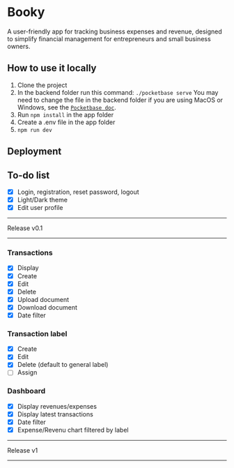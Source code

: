 # Booky
A user-friendly app for tracking business expenses and revenue, designed to simplify financial management for entrepreneurs and small business owners.

## How to use it locally
1. Clone the project 
2. In the backend folder run this command:
```./pocketbase serve``` You may need to change the file in the backend folder if you are using MacOS or Windows, see the [`Pocketbase doc`](https://pocketbase.io/docs/).
3. Run ```npm install``` in the app folder
4. Create a .env file in the app folder
5. ```npm run dev```

## Deployment

## To-do list
- [x] Login, registration, reset password, logout
- [x] Light/Dark theme
- [x] Edit user profile
***
Release v0.1
***
### Transactions
- [x] Display
- [x] Create
- [x] Edit
- [x] Delete
- [x] Upload document
- [x] Download document
- [x] Date filter
### Transaction label
- [X] Create
- [X] Edit
- [X] Delete (default to general label)
- [ ] Assign
### Dashboard
- [X] Display revenues/expenses
- [X] Display latest transactions
- [X] Date filter
- [X] Expense/Revenu chart filtered by label
***
Release v1
***